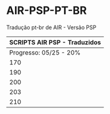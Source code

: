 # AIR-PSP-PT-BR
Tradução pt-br de AIR - Versão PSP

| SCRIPTS AIR PSP - Traduzidos  |
| ----------------------------- |
|  Progresso: 05/25 - 20%       |
|            170                |
|            190                |
|            200                |
|            203                |
|            210                |
